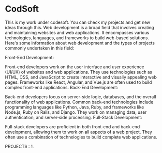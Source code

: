# CodSoft
This is my work under codesoft. You can check my projects and get new ideas through this.
Web development is a broad field that involves creating and maintaining websites and web applications. It encompasses various technologies, languages, and frameworks to build web-based solutions. Here's some information about web development and the types of projects commonly undertaken in this field:

Front-End Development:

Front-end developers work on the user interface and user experience (UI/UX) of websites and web applications.
They use technologies such as HTML, CSS, and JavaScript to create interactive and visually appealing web pages.
Frameworks like React, Angular, and Vue.js are often used to build complex front-end applications.
Back-End Development:

Back-end developers focus on server-side logic, databases, and the overall functionality of web applications.
Common back-end technologies include programming languages like Python, Java, Ruby, and frameworks like Node.js, Ruby on Rails, and Django.
They work on managing data, user authentication, and server-side processing.
Full-Stack Development:

Full-stack developers are proficient in both front-end and back-end development, allowing them to work on all aspects of a web project.
They often use a combination of technologies to build complete web applications.

PROJECTS : 1.
